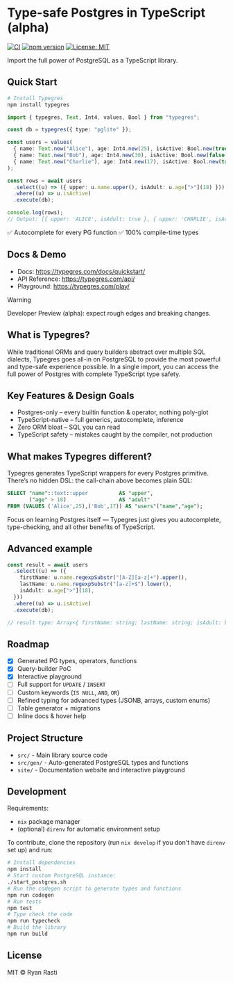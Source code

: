 # Type-safe Postgres in TypeScript (alpha)

[![CI](https://github.com/ryanrasti/typegres/actions/workflows/main.yml/badge.svg)](https://github.com/ryanrasti/typegres/actions/workflows/main.yml) [![npm version](https://img.shields.io/npm/v/typegres.svg)](https://www.npmjs.com/package/typegres) [![License: MIT](https://img.shields.io/badge/License-MIT-green.svg)](https://opensource.org/licenses/MIT)

Import the full power of PostgreSQL as a TypeScript library.

## Quick Start

```bash
# Install Typegres
npm install typegres
```

```typescript
import { typegres, Text, Int4, values, Bool } from "typegres";

const db = typegres({ type: "pglite" });

const users = values(
  { name: Text.new("Alice"), age: Int4.new(25), isActive: Bool.new(true) },
  { name: Text.new("Bob"), age: Int4.new(30), isActive: Bool.new(false) },
  { name: Text.new("Charlie"), age: Int4.new(17), isActive: Bool.new(true) }
);

const rows = await users
  .select((u) => ({ upper: u.name.upper(), isAdult: u.age[">"](18) }))
  .where((u) => u.isActive)
  .execute(db);

console.log(rows);
// Output: [{ upper: 'ALICE', isAdult: true }, { upper: 'CHARLIE', isAdult: false }]
```

✅ Autocomplete for every PG function
✅ 100% compile-time types

## Docs & Demo

- Docs: https://typegres.com/docs/quickstart/
- API Reference: https://typegres.com/api/
- Playground: https://typegres.com/play/

> [!WARNING]  
> Developer Preview (alpha): expect rough edges and breaking changes.

## What is Typegres?

While traditional ORMs and query builders abstract over multiple SQL dialects, Typegres goes all-in on PostgreSQL to provide the most powerful and type-safe experience possible. In a single import, you can access the full power of Postgres with complete TypeScript type safety.

## Key Features & Design Goals

- Postgres-only – every builtin function & operator, nothing poly-glot
- TypeScript-native – full generics, autocomplete, inference
- Zero ORM bloat – SQL you can read
- TypeScript safety – mistakes caught by the compiler, not production

## What makes Typegres different?

Typegres generates TypeScript wrappers for every Postgres primitive.
There’s no hidden DSL: the call-chain above becomes plain SQL:

```sql
SELECT "name"::text::upper          AS "upper",
       ("age" > 18)                 AS "adult"
FROM (VALUES ('Alice',25),('Bob',17)) AS "users"("name","age");
```

Focus on learning Postgres itself — Typegres just gives you autocomplete, type-checking, and all other benefits of TypeScript.

## Advanced example

```typescript
const result = await users
  .select((u) => ({
    firstName: u.name.regexpSubstr("[A-Z][a-z]+").upper(),
    lastName: u.name.regexpSubstr("[a-z]+$").lower(),
    isAdult: u.age[">"](18),
  }))
  .where((u) => u.isActive)
  .execute(db);

// result type: Array<{ firstName: string; lastName: string; isAdult: boolean }>
```

## Roadmap

- [x] Generated PG types, operators, functions
- [x] Query-builder PoC
- [x] Interactive playground
- [ ] Full support for `UPDATE` / `INSERT`
- [ ] Custom keywords (`IS NULL`, `AND`, `OR`)
- [ ] Refined typing for advanced types (JSONB, arrays, custom enums)
- [ ] Table generator + migrations
- [ ] Inline docs & hover help

## Project Structure

- `src/` - Main library source code
- `src/gen/` - Auto-generated PostgreSQL types and functions
- `site/` - Documentation website and interactive playground

## Development

Requirements:

- `nix` package manager
- (optional) `direnv` for automatic environment setup

To contribute, clone the repository (run `nix develop` if you don't have `direnv` set up) and run:

```bash
# Install dependencies
npm install
# Start custom PostgreSQL instance:
./start_postgres.sh
# Run the codegen script to generate types and functions
npm run codegen
# Run tests
npm test
# Type check the code
npm run typecheck
# Build the library
npm run build
```

## License

MIT © Ryan Rasti
